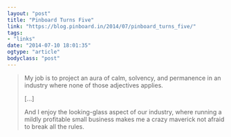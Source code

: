 ```yaml
---
layout: "post"
title: "Pinboard Turns Five"
link: "https://blog.pinboard.in/2014/07/pinboard_turns_five/"
tags: 
- "links"
date: "2014-07-10 18:01:35"
ogtype: "article"
bodyclass: "post"
---
```


> My job is to project an aura of calm, solvency, and permanence in an industry where none of those adjectives applies.
> 
>  […]
> 
>  And I enjoy the looking-glass aspect of our industry, where running a mildly profitable small business makes me a crazy maverick not afraid to break all the rules.
